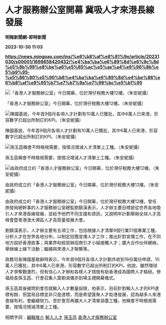 # 人才服務辦公室開幕 冀吸人才來港長線發展
**明報新聞網-即時新聞**

**2023-10-30 11:03**

**https://news.mingpao.com/ins/%e6%b8%af%e8%81%9e/article/20231030/s00001/1698658420432/%e4%ba%ba%e6%89%8d%e6%9c%8d%e5%8b%99%e8%be%a6%e5%85%ac%e5%ae%a4%e9%96%8b%e5%b9%95-%e5%86%80%e5%90%b8%e4%ba%ba%e6%89%8d%e4%be%86%e6%b8%af%e9%95%b7%e7%b7%9a%e7%99%bc%e5%b1%95**

![「香港人才服務辦公室」今日開幕，位於灣仔稅務大樓12樓。（朱安妮攝）](https://fs.mingpao.com/ins/20231030/s00001/ff37879ebe0b75f05504c2fc2fed7a3a.jpg)

「香港人才服務辦公室」今日開幕，位於灣仔稅務大樓12樓。（朱安妮攝）

![陳國基說，今年首9個月各項人才計劃有10萬人已獲批，其中6萬人已來港，形容數字已超出所制訂的KPI。（朱安妮攝）](https://fs.mingpao.com/ins/20231030/s00001/ff397862ec293c1382d0d3010ed657b2.jpg)

陳國基說，今年首9個月各項人才計劃有10萬人已獲批，其中6萬人已來港，形容數字已超出所制訂的KPI。（朱安妮攝）

![孫玉菡稱會不時檢視需要，按情况增減人才清單上工種。（朱安妮攝）](https://fs.mingpao.com/ins/20231030/s00001/ff3b8c9cd53e70a38a7b21fe12480569.jpg)

孫玉菡稱會不時檢視需要，按情况增減人才清單上工種。（朱安妮攝）

![由政府成立的「香港人才服務辦公室」今日開幕，位於灣仔稅務大樓12樓。（朱安妮攝）](https://fs.mingpao.com/ins/20231030/s00001/ff421384e733292132ba7eb43f29cd3c.jpg)

由政府成立的「香港人才服務辦公室」今日開幕，位於灣仔稅務大樓12樓。（朱安妮攝）

由政府成立的「香港人才服務辦公室」今日開幕，位於灣仔稅務大樓12樓。曾任旅發局總幹事的人才服務辦公室總監劉鎮漢表示，人才辦主要目標是從世界各地吸引人才來港長線發展，並給予他們不同支援和資訊，又說明年計劃舉辦全球人才高峰會暨粵港澳大灣區人才高質量發展大會。

劉鎮漢表示，人才辦主要有五項工作，包括根據人才清單9個行業51個專業工種，分析人才在世界各地分布，以制定招攬宣傳人才工作；推出針對宣傳工作，在不同地方說好香港故事；與業界和經貿辦招商引才小組接觸人才；擴大合作伙伴網絡，舉辦線上線下活動；繼續與來港人才聯繫等。

政務司長陳國基致辭時表示，今年首9個月各項人才計劃共收到16份萬份申請，10萬人已獲批，其中6萬人已來港，形容數字已超出所制訂的KPI。他說，雖然環球人才爭奪戰激烈，但有信心人才辦和各樣人才措施有助香港成為國際人才樞紐。勞福局長孫玉菡、行會召集人葉劉淑儀亦到場主禮開幕儀式。

孫玉菡其後被問到會否就輸入人才數量設限，他表示，目前針對輸入人才的KPI達標有餘，但當局目標並非只是達標，而是希望匯聚人才助港發展，認為越多人來港會越有利，會繼續努力。至於會否再擴大人才清單涵蓋工種，他稱會不時檢視需要，按情况增減清單上工種。

相關字詞﹕[編輯推介](https://news.mingpao.com/ins/%e6%b8%af%e8%81%9e/article/20231030/s00001/php/search2.php?pnssection=all&inssection=all&searchtype=A&keywords=%E7%B7%A8%E8%BC%AF%E6%8E%A8%E4%BB%8B) [輸入人才](https://news.mingpao.com/ins/%e6%b8%af%e8%81%9e/article/20231030/s00001/php/search2.php?pnssection=all&inssection=all&searchtype=A&keywords=%E8%BC%B8%E5%85%A5%E4%BA%BA%E6%89%8D) [孫玉菡](https://news.mingpao.com/ins/%e6%b8%af%e8%81%9e/article/20231030/s00001/php/search2.php?pnssection=all&inssection=all&searchtype=A&keywords=%E5%AD%AB%E7%8E%89%E8%8F%A1) [香港人才服務辦公室](https://news.mingpao.com/ins/%e6%b8%af%e8%81%9e/article/20231030/s00001/php/search2.php?pnssection=all&inssection=all&searchtype=A&keywords=%E9%A6%99%E6%B8%AF%E4%BA%BA%E6%89%8D%E6%9C%8D%E5%8B%99%E8%BE%A6%E5%85%AC%E5%AE%A4)
